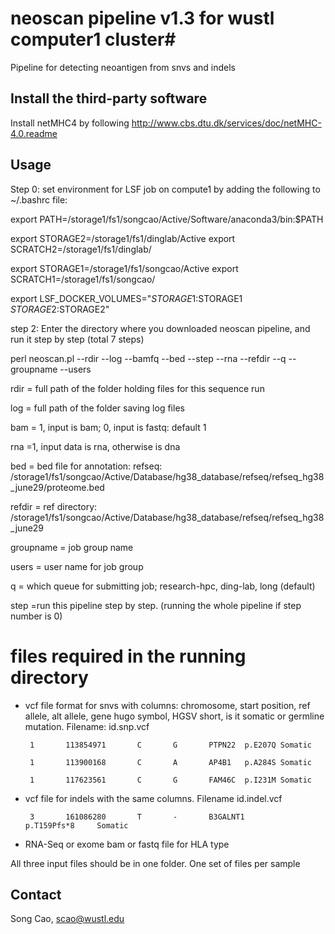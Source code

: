 # neoscan pipeline v1.3 for wustl computer1 cluster#

Pipeline for detecting neoantigen from snvs and indels

## Install the third-party software ##

Install netMHC4 by following http://www.cbs.dtu.dk/services/doc/netMHC-4.0.readme

## Usage ##

Step 0: 
set environment for LSF job on compute1 by adding the following to ~/.bashrc file:

export PATH=/storage1/fs1/songcao/Active/Software/anaconda3/bin:$PATH

export STORAGE2=/storage1/fs1/dinglab/Active export SCRATCH2=/storage1/fs1/dinglab/

export STORAGE1=/storage1/fs1/songcao/Active export SCRATCH1=/storage1/fs1/songcao/

export LSF_DOCKER_VOLUMES="$STORAGE1:$STORAGE1 $STORAGE2:$STORAGE2"

step 2: Enter the directory where you downloaded neoscan pipeline, and run it step by step (total 7 steps)

perl neoscan.pl --rdir --log --bamfq --bed --step --rna --refdir --q --groupname --users

 rdir = full path of the folder holding files for this sequence run

 log = full path of the folder saving log files 

 bam = 1, input is bam; 0, input is fastq: default 1

 rna =1, input data is rna, otherwise is dna

 bed = bed file for annotation: refseq: /storage1/fs1/songcao/Active/Database/hg38_database/refseq/refseq_hg38_june29/proteome.bed 
 
 refdir = ref directory: /storage1/fs1/songcao/Active/Database/hg38_database/refseq/refseq_hg38_june29

 groupname = job group name

 users = user name for job group

 q = which queue for submitting job; research-hpc, ding-lab, long (default)
 
step  =run this pipeline step by step. (running the whole pipeline if step number is 0)

# files required in the running directory ##
 - vcf file format for snvs with columns: chromosome, start position, ref allele, alt allele, gene hugo symbol, HGSV short, is it somatic or germline mutation. Filename: id.snp.vcf

        1       113854971       C       G       PTPN22  p.E207Q Somatic

        1       113900168       C       A       AP4B1   p.A284S Somatic

        1       117623561       C       G       FAM46C  p.I231M Somatic
 
 - vcf file for indels with the same columns. Filename id.indel.vcf

        3       161086280       T       -       B3GALNT1        p.T159Pfs*8     Somatic
 
 - RNA-Seq or exome bam  or fastq file for HLA type

All three input files should be in one folder. One set of files per sample


## Contact ##

Song Cao, scao@wustl.edu 

